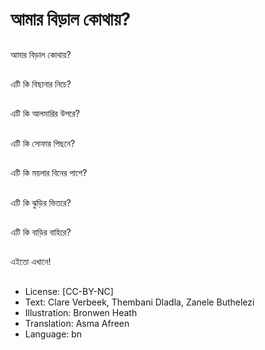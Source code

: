 # আমার বিড়াল কোথায়?

##
আমার বিড়াল কোথায়?

##
এটি কি বিছানার নিচে?

##
এটি কি আলমারির উপরে?

##
এটি কি সোফার পিছনে?

##
এটি কি ময়লার বিনের পাশে?

##
এটি কি ঝুড়ির ভিতরে?

##
এটি কি বাড়ির বাহিরে?

##
এইতো এখানে!

##
* License: [CC-BY-NC]
* Text: Clare Verbeek, Thembani Dladla, Zanele Buthelezi
* Illustration: Bronwen Heath
* Translation: Asma Afreen
* Language: bn
